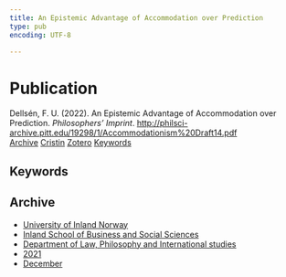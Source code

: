 ```yaml
---
title: An Epistemic Advantage of Accommodation over Prediction
type: pub
encoding: UTF-8

---
```

<h1>Publication</h1>
<article id="csl-bib-container-TLRKSJA4" class="csl-bib-container">
  <div class="csl-bib-body"> <div class="csl-entry">Dellsén, F. U. (2022). An Epistemic Advantage of Accommodation over Prediction. <i>Philosophers’ Imprint</i>. <a href="http://philsci-archive.pitt.edu/19298/1/Accommodationism%20Draft14.pdf">http://philsci-archive.pitt.edu/19298/1/Accommodationism%20Draft14.pdf</a></div> </div>
  <div class="csl-bib-buttons">
    <a href="#taxonomy-article-TLRKSJA4" alt="archive" class="csl-bib-button">Archive</a>
    <a href="https://app.cristin.no/results/show.jsf?id=1967263" alt="Cristin" class="csl-bib-button">Cristin</a>
    <a href="http://zotero.org/groups/5881554/items/TLRKSJA4" alt="Zotero" class="csl-bib-button">Zotero</a>
    <a href="#keywords-article-TLRKSJA4" alt="keywords" class="csl-bib-button">Keywords</a>
  </div>
  <div id="csl-bib-meta-container-TLRKSJA4"></div>
</article>
<div id="csl-bib-meta-TLRKSJA4" class="csl-bib-meta">
  <article id="keywords-article-TLRKSJA4" class="keywords-article">
    <h1>Keywords</h1>
    
  </article>
  <article id="taxonomy-article-TLRKSJA4" class="taxonomy-article">
    <h1>Archive</h1>
    <ul>
      <li>
        <a href="/en/archive/?key=3DCRN523">University of Inland Norway</a>
      </li>
      <li>
        <a href="/en/archive/?key=DU8Q9LN9">Inland School of Business and Social Sciences</a>
      </li>
      <li>
        <a href="/en/archive/?key=ITYAG68H">Department of Law, Philosophy and International studies</a>
      </li>
      <li>
        <a href="/en/archive/?key=VFX285I3">2021</a>
      </li>
      <li>
        <a href="/en/archive/?key=SLUXB9NW">December</a>
      </li>
    </ul>
  </article>
</div>
